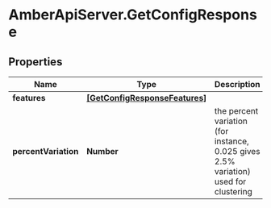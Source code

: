 # AmberApiServer.GetConfigResponse

## Properties
Name | Type | Description | Notes
------------ | ------------- | ------------- | -------------
**features** | [**[GetConfigResponseFeatures]**](GetConfigResponseFeatures.md) |  | [optional] 
**percentVariation** | **Number** | the percent variation (for instance, 0.025 gives 2.5% variation) used for clustering | [optional] 
